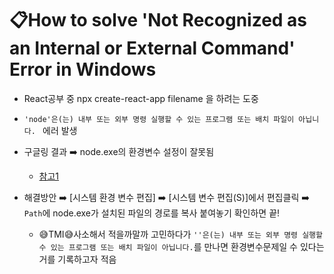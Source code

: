 # 📋How to solve 'Not Recognized as an Internal or External Command' Error in Windows

- React공부 중 npx create-react-app filename 을 하려는 도중
- `'node'은(는) 내부 또는 외부 명령 실행할 수 있는 프로그램 또는 배치 파일이 아닙니다. ` 에러 발생

- 구글링 결과 ➡️ node.exe의 환경변수 설정이 잘못됨

  - [참고1](https://bbeomgeun.tistory.com/37)

- 해결방안 ➡️ [시스템 환경 변수 편집] ➡️ [시스템 변수 편집(S)]에서 편집클릭 ➡️ `Path`에 node.exe가 설치된 파일의 경로를 복사 붙여놓기 확인하면 끝!

  - 😅TMI😅사소해서 적을까말까 고민하다가 `''은(는) 내부 또는 외부 명령 실행할 수 있는 프로그램 또는 배치 파일이 아닙니다.`를 만나면 환경변수문제일 수 있다는 거를 기록하고자 적음
